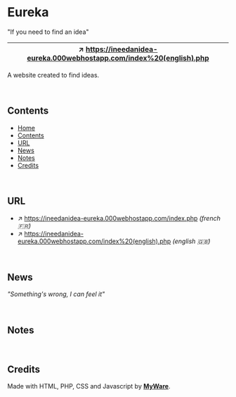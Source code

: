 # Eureka

"If you need to find an idea"

| ↗️ https://ineedanidea-eureka.000webhostapp.com/index%20(english).php
|-----------

A website created to find ideas.

<br>

Contents
---------------------------

- <a href="https://github.com/MyWare386/eureka#eureka">Home</a>
- <a href="https://github.com/MyWare386/eureka#contents">Contents</a>
- <a href="https://github.com/MyWare386/eureka#url">URL</a>
- <a href="https://github.com/MyWare386/eureka#news">News</a>
- <a href="https://github.com/MyWare386/eureka#notes">Notes</a>
- <a href="https://github.com/MyWare386/eureka#credits">Credits</a>

<br>

URL
---------------------------

  - ↗️ https://ineedanidea-eureka.000webhostapp.com/index.php _(french 🇫🇷)_ 
  - ↗️ https://ineedanidea-eureka.000webhostapp.com/index%20(english).php _(english 🇬🇧)_

<br>

News
--------------------
_"Something's wrong, I can feel it"_

<br>

Notes
---------------------

<br>

Credits
-----------------

Made with HTML, PHP, CSS and Javascript by <a href="https://myware386.github.io/myware-website/">**MyWare**</a>.
